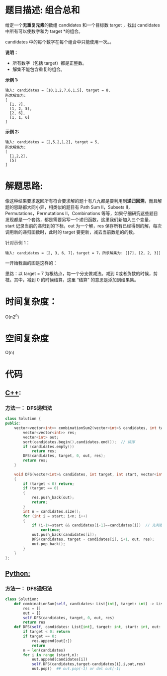 # 题目描述: 组合总和

给定一个**无重复元素**的数组 candidates 和一个目标数 target ，找出 candidates 中所有可以使数字和为 target *的组合。

candidates 中的每个数字在每个组合中只能使用一次。。

**说明：**

  - 所有数字（包括 target）都是正整数。
  - 解集不能包含重复的组合。

**示例 1:**
```
输入: candidates = [10,1,2,7,6,1,5], target = 8,
所求解集为:
[
  [1, 7],
  [1, 2, 5],
  [2, 6],
  [1, 1, 6]
]
```

**示例 2:**
```
输入: candidates = [2,5,2,1,2], target = 5,
所求解集为:
[
  [1,2,2],
  [5]
]
```
  
# 解题思路:
  
  像这种结果要求返回所有符合要求解的题十有八九都是要利用到**递归回溯**，而且解题的思路都大同小异，相类似的题目有 Path Sum II，Subsets II，Permutations，Permutations II，Combinations 等等，如果仔细研究这些题目发现都是一个套路，都是需要另写一个递归函数，这里我们新加入三个变量，start 记录当前的递归到的下标，out 为一个解，res 保存所有已经得到的解，每次调用新的递归函数时，此时的 target 要更新，减去当前数组的的数。
  
  针对示例 1：
  ```
  输入: candidates = [2, 3, 6, 7]，target = 7，所求解集为: [[7], [2, 2, 3]]
  ```
一开始我画的图是这样的：

思路：以 target = 7 为根结点，每一个分支做减法。减到 0或者负数的时候，剪枝。其中，减到 0 的时候结算，这里 “结算” 的意思是添加到结果集。

# 时间复杂度：
  O(n2<sup>n</sup>)
  
# 空间复杂度
  O(n)
  
# 代码

## [C++](./Combination-Sum-II.cpp):
### 方法一： DFS递归法
```c++
class Solution {
public:
    vector<vector<int>> combinationSum2(vector<int>& candidates, int target) {
        vector<vector<int>> res;
        vector<int> out;
        sort(candidates.begin(),candidates.end());  // 排序
        if (candidates.empty())
            return res;
        DFS(candidates, target, 0, out, res);
        return res;
    }
    
    void DFS(vector<int>& candidates, int target, int start, vector<int>& out, vector<vector<int>>& res)
    {
        if (target < 0) return;
        if (target == 0)
        {
            res.push_back(out);
            return;
        }
        int n = candidates.size();
        for (int i = start; i<n; i++)
        {
            if (i-1>=start && candidates[i-1]==candidates[i])  // 先判断是否大于start，即是否越界，这两个顺序不能交换，交换就溢出
                continue;
            out.push_back(candidates[i]);
            DFS(candidates, target - candidates[i], i+1, out, res);
            out.pop_back();
        }
    }
};
```



## [Python:](https://github.com/bryceustc/LeetCode_Note/blob/master/python/Combination-Sum-II/Combination-Sum-II.py)
### 方法一： DFS递归法
```python
class Solution:
    def combinationSum(self, candidates: List[int], target: int) -> List[List[int]]:
        res = []
        out = []
        self.DFS(candidates, target, 0, out, res)
        return res
    def DFS(self, candidates: List[int], target: int, start: int, out: List[int], res: List[List[int]]):
        if target < 0: return
        if target == 0:
            res.append(out[:])
            return
        n = len(candidates)
        for i in range (start,n):
            out.append(candidates[i])
            self.DFS(candidates,target-candidates[i],i,out,res)
            out.pop()  ## out.pop(-1) or del out[-1]
```
